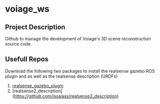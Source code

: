 # voiage_ws

## Project Description

Github to manage the development of Voiage's 3D scene reconstruction source code.

## Usefull Repos

Download the following two packages to install the realsense gazebo ROS plugin and as well as the realsense description (URDFs)

1. [realsense_gazebo_plugin](https://github.com/issaiass/realsense_gazebo_plugin)
2. [realsense2_description] (https://github.com/issaiass/realsense2_description)


